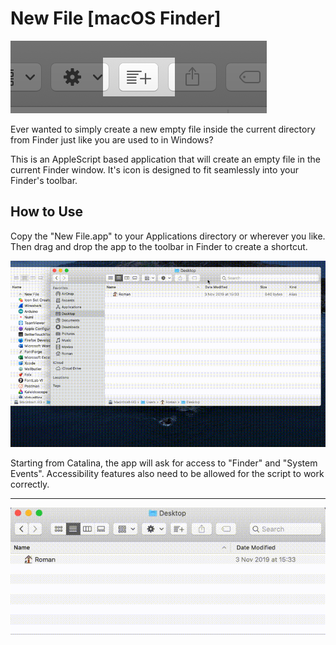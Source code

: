 # New File [macOS Finder] 
![](preview.png)

Ever wanted to simply create a new empty file inside the current directory from Finder just like you are used to in Windows?

This is an AppleScript based application that will create an empty file in the current Finder window. It's icon is designed to fit seamlessly into your Finder's toolbar.

## How to Use
Copy the "New File.app" to your Applications directory or wherever you like. Then drag and drop the app to the toolbar in Finder to create a shortcut.

![](toolbar.gif)

Starting from Catalina, the app will ask for access to "Finder" and "System Events". Accessibility features also need to be allowed for the script to work correctly.

----

![](usage.gif)
